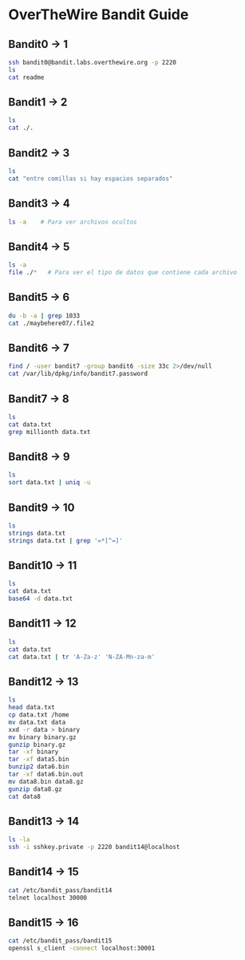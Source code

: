 
# OverTheWire Bandit Guide

## Bandit0 -> 1
```bash
ssh bandit0@bandit.labs.overthewire.org -p 2220
ls
cat readme
```

## Bandit1 -> 2
```bash
ls
cat ./.
```

## Bandit2 -> 3
```bash
ls
cat "entre comillas si hay espacios separados"
```

## Bandit3 -> 4
```bash
ls -a    # Para ver archivos ocultos
```

## Bandit4 -> 5
```bash
ls -a
file ./*   # Para ver el tipo de datos que contiene cada archivo
```

## Bandit5 -> 6
```bash
du -b -a | grep 1033
cat ./maybehere07/.file2
```

## Bandit6 -> 7
```bash
find / -user bandit7 -group bandit6 -size 33c 2>/dev/null
cat /var/lib/dpkg/info/bandit7.password
```

## Bandit7 -> 8
```bash
ls
cat data.txt
grep millionth data.txt
```

## Bandit8 -> 9
```bash
ls
sort data.txt | uniq -u
```

## Bandit9 -> 10
```bash
ls
strings data.txt
strings data.txt | grep '=*[^=]'
```

## Bandit10 -> 11
```bash
ls
cat data.txt
base64 -d data.txt
```

## Bandit11 -> 12
```bash
ls
cat data.txt
cat data.txt | tr 'A-Za-z' 'N-ZA-Mn-za-m'
```

## Bandit12 -> 13
```bash
ls
head data.txt
cp data.txt /home
mv data.txt data
xxd -r data > binary
mv binary binary.gz
gunzip binary.gz
tar -xf binary
tar -xf data5.bin
bunzip2 data6.bin
tar -xf data6.bin.out
mv data8.bin data8.gz
gunzip data8.gz
cat data8
```

## Bandit13 -> 14
```bash
ls -la
ssh -i sshkey.private -p 2220 bandit14@localhost
```

## Bandit14 -> 15
```bash
cat /etc/bandit_pass/bandit14
telnet localhost 30000
```

## Bandit15 -> 16
```bash
cat /etc/bandit_pass/bandit15
openssl s_client -connect localhost:30001
```
